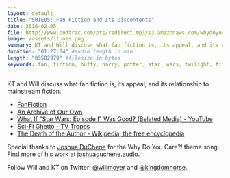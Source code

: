 ```yaml
---
layout: default
title: "S01E05: Fan Fiction and Its Discontents"
date: 2016-02-05
file: http://www.podtrac.com/pts/redirect.mp3/s3.amazonaws.com/whydoyoucare.fm/Why+Do+You+Care+-+S01E05.mp3
image: /assets/itunes.png
summary: KT and Will discuss what fan fiction is, its appeal, and its relationship to mainstream fiction.
duration: "01:27:04" #audio length in min
length: "83582979" #filesize in bytes
keywords: fan, fiction, buffy, harry, potter, star, wars, twilight, fifty, shades, grey
---
```


KT and Will discuss what fan fiction is, its appeal, and its relationship to mainstream fiction.

<ul>
  <li><a href="https://www.fanfiction.net/">FanFiction</a></li>
  <li><a href="https://archiveofourown.org/">An Archive of Our Own</a></li>
  <li><a href="https://www.youtube.com/watch?v=VgICnbC2-_Y">What If "Star Wars: Episode I" Was Good? (Belated Media) - YouTube</a></li>
  <li><a href="http://tvtropes.org/pmwiki/pmwiki.php/Main/ScifiGhetto">Sci-Fi Ghetto - TV Tropes</a></li>
  <li><a href="https://en.wikipedia.org/wiki/The_Death_of_the_Author">The Death of the Author - Wikipedia, the free encyclopedia</a></li>
</ul>

Special thanks to [Joshua DuChene](http://joshuaduchene.audio) for the Why Do You Care?! theme song. Find more of his work at [joshuaduchene.audio](http://joshuaduchene.audio).

Follow Will and KT on Twitter: [@willmoyer](https://twitter.com/willmoyer) and [@kingdomhorse](https://twitter.com/kingdomhorse). 